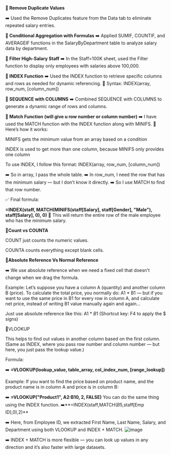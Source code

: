 **🔹 Remove Duplicate Values**

➡️ Used the Remove Duplicates feature from the Data tab to eliminate repeated salary entries.

**🔸 Conditional Aggregation with Formulas**
➡️ Applied SUMIF, COUNTIF, and AVERAGEIF functions in the SalaryByDepartment table to analyze salary data by department.

**🔹 Filter High-Salary Staff**
➡️ In the Staff>100K sheet, used the Filter function to display only employees with salaries above 100,000.

**🔸 INDEX Function**
➡️ Used the INDEX function to retrieve specific columns and rows as needed for dynamic referencing.
🔧 Syntax: INDEX(array, row_num, [column_num])

**🔹 SEQUENCE with COLUMNS**
➡️ Combined SEQUENCE with COLUMNS to generate a dynamic range of rows and columns.

**🔸 Match Function (will give u row number or column number)**
➡️ I have used the MATCH function with the INDEX function along with MINIFS.
🧠 Here’s how it works:

MINIFS gets the minimum value from an array based on a condition

INDEX is used to get more than one column, because MINIFS only provides one column

To use INDEX, I follow this format:
INDEX(array, row_num, [column_num])

➡️ So in array, I pass the whole table.
➡️ In row_num, I need the row that has the minimum salary — but I don’t know it directly.
➡️ So I use MATCH to find that row number.

✅ Final formula:

**=INDEX(staff, MATCH(MINIFS(staff[Salary], staff[Gender], "Male"), staff[Salary], 0), 0)**
📌 This will return the entire row of the male employee who has the minimum salary.

**🔸Count vs COUNTA**

COUNT just counts the numeric values.

COUNTA counts everything except blank cells.

**🔸Absolute Reference Vs Normal Reference**

➡️ We use absolute reference when we need a fixed cell that doesn't change when we drag the formula.

Example:
Let’s suppose you have a column A (quantity) and another column B (price).
To calculate the total price, you normally do: A1 * B1 — but if you want to use the same price in B1 for every row in column A, and calculate net price, instead of writing B1 value manually again and again...

Just use absolute reference like this: A1 * $B$1
(Shortcut key: F4 to apply the $ signs)

🔸VLOOKUP

This helps to find out values in another column based on the first column.
(Same as INDEX, where you pass row number and column number — but here, you just pass the lookup value.)

Formula:


➡️ **=VLOOKUP(lookup_value, table_array, col_index_num, [range_lookup])**

Example:
If you want to find the price based on product name, and the product name is in column A and price is in column B:


➡️ **=VLOOKUP("Product1", A2:B10, 2, FALSE)**
You can do the same thing using the INDEX function.
➡️**=INDEX(staff,MATCH($B$5,staff[Emp ID],0),2)**



➡️ Here, from Employee ID, we extracted First Name, Last Name, Salary, and Department using both VLOOKUP and INDEX + MATCH.
![image](https://github.com/user-attachments/assets/a6775d5e-3cec-498f-a279-5b830216dc22)



➡️ INDEX + MATCH is more flexible — you can look up values in any direction and it’s also faster with large datasets.
